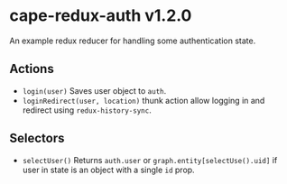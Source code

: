# cape-redux-auth v1.2.0

An example redux reducer for handling some authentication state.

## Actions

- `login(user)` Saves user object to `auth`.
- `loginRedirect(user, location)` thunk action allow logging in and redirect using `redux-history-sync`.

## Selectors

- `selectUser()` Returns `auth.user` or `graph.entity[selectUse().uid]` if user in state is an object with a single `id` prop.
